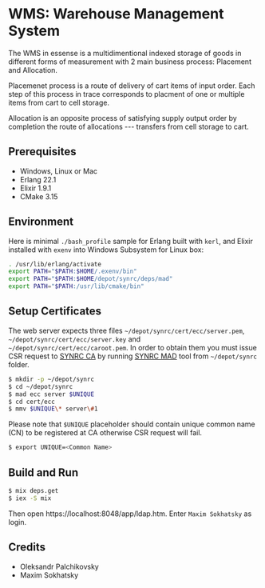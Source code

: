 WMS: Warehouse Management System
================================

The WMS in essense is a multidimentional indexed storage
of goods in different forms of measurement with 2 main
business process: Placement and Allocation.

Placemenet process is a route of delivery of cart
items of input order. Each step of this process in trace
corresponds to placment of one or multiple items from
cart to cell storage.

Allocation is an opposite process of satisfying supply
output order by completion the route of allocations ---
transfers from cell storage to cart.

Prerequisites
-------------

* Windows, Linux or Mac
* Erlang 22.1
* Elixir 1.9.1
* CMake 3.15

Environment
-----------

Here is minimal `./bash_profile` sample for Erlang built with `kerl`,
and Elixir installed with `exenv` into Windows Subsystem for Linux box:

```sh
. /usr/lib/erlang/activate
export PATH="$PATH:$HOME/.exenv/bin"
export PATH="$PATH:$HOME/depot/synrc/deps/mad"
export PATH="$PATH:/usr/lib/cmake/bin"
```

Setup Certificates
------------------

The web server expects three files `~/depot/synrc/cert/ecc/server.pem`,
`~/depot/synrc/cert/ecc/server.key` and `~/depot/synrc/cert/ecc/caroot.pem`.
In order to obtain them you must issue CSR request to <a href="https://ca.n2o.space">SYNRC CA</a>
by running <a href="https://mad.n2o.space">SYNRC MAD</a> tool from `~/depot/synrc` folder.

```sh
$ mkdir -p ~/depot/synrc
$ cd ~/depot/synrc
$ mad ecc server $UNIQUE
$ cd cert/ecc
$ mmv $UNIQUE\* server\#1
```

Please note that `$UNIQUE` placeholder should contain
unique common name (CN) to be registered at CA otherwise
CSR request will fail.

```sh
$ export UNIQUE=<Common Name>
```

Build and Run
-------------

```sh
$ mix deps.get
$ iex -S mix
```

Then open https://localhost:8048/app/ldap.htm.
Enter `Maxim Sokhatsky` as login.

Credits
-------

* Oleksandr Palchikovsky
* Maxim Sokhatsky
